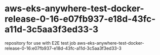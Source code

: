 # aws-eks-anywhere-test-docker-release-0-16-e07fb937-e18d-43fc-a11d-3c5aa3f3ed33-3
repository for use with E2E test job aws-eks-anywhere-test-docker-release-0-16:e07fb937-e18d-43fc-a11d-3c5aa3f3ed33-3
